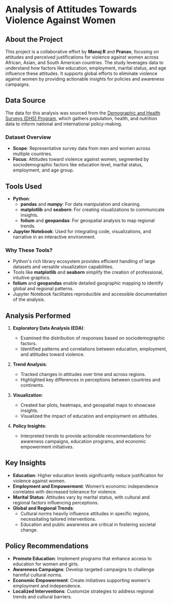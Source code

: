 # Analysis of Attitudes Towards Violence Against Women

## About the Project

This project is a collaborative effort by **Manoj R** and **Pranav**, focusing on attitudes and perceived justifications for violence against women across African, Asian, and South American countries. The study leverages data to understand how factors like education, employment, marital status, and age influence these attitudes. It supports global efforts to eliminate violence against women by providing actionable insights for policies and awareness campaigns.

## Data Source

The data for this analysis was sourced from the [Demographic and Health Surveys (DHS) Program](https://www.kaggle.com/datasets/andrewmvd/violence-against-women-and-girls), which gathers population, health, and nutrition data to inform national and international policy-making.

### Dataset Overview
- **Scope**: Representative survey data from men and women across multiple countries.
- **Focus**: Attitudes toward violence against women, segmented by sociodemographic factors like education level, marital status, employment, and age group.

## Tools Used

- **Python**:
  - **pandas** and **numpy**: For data manipulation and cleaning.
  - **matplotlib** and **seaborn**: For creating visualizations to communicate insights.
  - **folium** and **geopandas**: For geospatial analysis to map regional trends.
- **Jupyter Notebook**: Used for integrating code, visualizations, and narrative in an interactive environment.

### Why These Tools?

- Python's rich library ecosystem provides efficient handling of large datasets and versatile visualization capabilities.
- Tools like **matplotlib** and **seaborn** simplify the creation of professional, intuitive graphics.
- **folium** and **geopandas** enable detailed geographic mapping to identify global and regional patterns.
- Jupyter Notebook facilitates reproducible and accessible documentation of the analysis.

## Analysis Performed

1. **Exploratory Data Analysis (EDA)**:
   - Examined the distribution of responses based on sociodemographic factors.
   - Identified patterns and correlations between education, employment, and attitudes toward violence.

2. **Trend Analysis**:
   - Tracked changes in attitudes over time and across regions.
   - Highlighted key differences in perceptions between countries and continents.

3. **Visualization**:
   - Created bar plots, heatmaps, and geospatial maps to showcase insights.
   - Visualized the impact of education and employment on attitudes.

4. **Policy Insights**:
   - Interpreted trends to provide actionable recommendations for awareness campaigns, education programs, and economic empowerment initiatives.

## Key Insights

- **Education**: Higher education levels significantly reduce justification for violence against women.
- **Employment and Empowerment**: Women’s economic independence correlates with decreased tolerance for violence.
- **Marital Status**: Attitudes vary by marital status, with cultural and regional factors influencing perceptions.
- **Global and Regional Trends**:
  - Cultural norms heavily influence attitudes in specific regions, necessitating tailored interventions.
  - Education and public awareness are critical in fostering societal change.

## Policy Recommendations

- **Promote Education**: Implement programs that enhance access to education for women and girls.
- **Awareness Campaigns**: Develop targeted campaigns to challenge harmful cultural norms.
- **Economic Empowerment**: Create initiatives supporting women's employment and independence.
- **Localized Interventions**: Customize strategies to address regional trends and cultural barriers.
